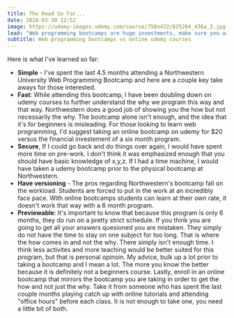 ```yaml
---
title: The Road So Far... 
date: 2018-03-30 12:52
image: https://udemy-images.udemy.com/course/750x422/625204_436a_2.jpg
lead: "Web programming bootcamps are huge investments, make sure you are in the know before enrolling." 
subtitle: Web programming bootcamps vs online udemy courses
---
```

Here is what I've learned so far:

 - **Simple** - I've spent the last 4.5 months attending a Northwestern University Web Programming Bootcamp and here are a couple key take aways for those interested. 
- **Fast**: While attending this bootcamp, I have been doubling down on udemy courses to further understand the why we program this way and that way.  Northwestern does a good job of showing you the how but not necessarily the why.  The bootcamp alone isn't enough, and the idea that it's for beginners is misleading.  For those looking to learn web programming, I'd suggest taking an online bootcamp on udemy for $20 versus the financial investement of a six month program.  
- **Secure**, If I could go back and do things over again, I would have spent more time on pre-work.  I don't think it was emphasized enough that you should have basic knowledge of x,y,z.  If I had a time machine, I would have taken a udemy bootcamp prior to the physical bootcamp at Northwestern.  
- **Have versioning** - The pros regarding Northwestern's bootcamp fall on the workload.  Students are forced to put in the work at an incredibly face pace.  With online bootcamps students can learn at their own rate, it doesn't work that way with a 6 month program.  
- **Previewable**: It's important to know that because this program is only 6 months, they do run on a pretty strict schedule.  If you think you are going to get all your answers quesioned you are mistaken.  They simply do not have the time to stay on one subject for too long.  That is where the how comes in and not the why.  There simply isn't enough time.  I think less activites and more teaching would be better suited for this program, but that is personal opinoin.  My advice, bulk up a lot prior to taking a bootcamp and I mean a lot.  The more you know the better because it is definitely not a beginners course.  Lastly, enroll in an online bootcamp that mirrors the bootcamp you are taking in order to get the how and not just the why.  Take it from someone who has spent the last couple months playing catch up with online tutorials and attending "office hours" before each class.  It is not enough to take one, you need a little bit of both.  
                  
    
    